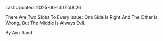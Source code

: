 Last Updated: 2025-06-13 01:48:26

There Are Two Sides To Every Issue: One Side Is Right And The Other Is Wrong, But The Middle Is Always Evil.

By Ayn Rand